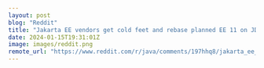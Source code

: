 ```yaml
---
layout: post
blog: "Reddit"
title: "Jakarta EE vendors get cold feet and rebase planned EE 11 on JDK 17 instead of JDK 21"
date: 2024-01-15T19:31:01Z
image: images/reddit.png
remote_url: "https://www.reddit.com/r/java/comments/197hhq8/jakarta_ee_vendors_get_cold_feet_and_rebase/"
---
```

